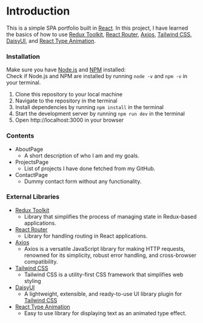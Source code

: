 # Introduction

This is a simple SPA portfolio built in [React](https://reactjs.org/). In this project, I have learned the basics of how to use [Redux Toolkit](https://redux-toolkit.js.org), [React Router](https://reactrouter.com), [Axios](https://axios-http.com), [Tailwind CSS](https://tailwindcss.com), [DaisyUI](https://daisyui.com), and [React Type Animation](https://react-type-animation.netlify.app/).

### Installation

Make sure you have [Node.js](https://nodejs.org/en/) and [NPM](https://www.npmjs.com/) installed: <br>
Check if Node.js and NPM are installed by running `node -v` and `npm -v` in your terminal.

1. Clone this repository to your local machine
2. Navigate to the repository in the terminal
3. Install dependencies by running `npm install` in the terminal
4. Start the development server by running `npm run dev` in the terminal
5. Open http://localhost:3000 in your browser

### Contents

- AboutPage
  - A short description of who I am and my goals.
- ProjectsPage
  - List of projects I have done fetched from my GitHub.
- ContactPage
  - Dummy contact form without any functionality.

### External Libraries

- [Redux Toolkit](https://redux-toolkit.js.org)
  - Library that simplifies the process of managing state in Redux-based applications.
- [React Router](https://reactrouter.com)
  - Library for handling routing in React applications.
- [Axios](https://axios-http.com)
  - Axios is a versatile JavaScript library for making HTTP requests, renowned for its simplicity, robust error handling, and cross-browser compatibility.
- [Tailwind CSS](https://tailwindcss.com)
  - Tailwind CSS is a utility-first CSS framework that simplifies web styling
- [DaisyUI](https://daisyui.com)
  - A lightweight, extensible, and ready-to-use UI library plugin for [Tailwind CSS](https://tailwindcss.com)
- [React Type Animation](https://react-type-animation.netlify.app/)
  - Easy to use library for displaying text as an animated type effect.
